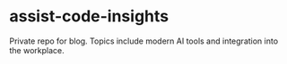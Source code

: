 # assist-code-insights
Private repo for blog. Topics include modern AI tools and integration into the workplace.
